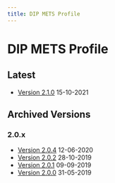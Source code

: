 ```yaml
---
title: DIP METS Profile
---
```

DIP METS Profile
=================

Latest
------
- [Version 2.1.0](./E-ARK-DIP.xml) 15-10-2021

Archived Versions
-----------------
### 2.0.x
- [Version 2.0.4](./E-ARK-DIP-v2-0-2.xml) 12-06-2020
- [Version 2.0.2](./E-ARK-DIP-v2-0-2.xml) 28-10-2019
- [Version 2.0.1](./E-ARK-DIP-v2-0-1.xml) 09-09-2019
- [Version 2.0.0](./E-ARK-DIP-v2-0-0.xml) 31-05-2019
